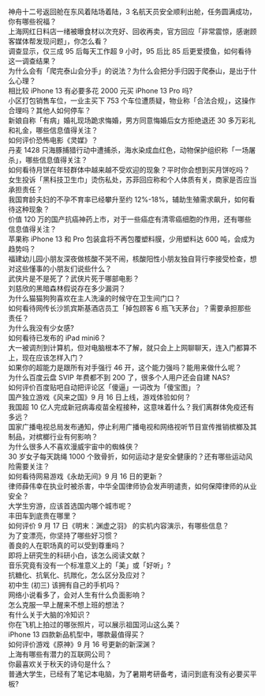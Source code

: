神舟十二号返回舱在东风着陆场着陆，3 名航天员安全顺利出舱，任务圆满成功，你有哪些祝福？  
上海网红日料店一绪被曝食材以次充好、回收再卖，官方回应「非常震惊，感谢顾客媒体帮发现问题」，你怎么看？  
调查显示，仅三成 95 后每天工作超 9 小时，95 后比 85 后更爱摸鱼，如何看待这一调查结果？  
为什么会有「爬完泰山会分手」的说法？为什么会把分手归因于爬泰山，是出于什么心理？  
相比较 iPhone 13 有必要多花 2000 元买 iPhone 13 Pro 吗?  
小区打包销售车位，一业主买下 753 个车位遭质疑，物业称「合法合规」，这操作合理吗？其他人如何停车？  
新娘自称「有病」婚礼现场跪求悔婚，男方同意悔婚后女方拒绝退还 30 多万彩礼和礼金，哪些信息值得关注？  
如何评价恐怖电影《灵媒》？  
丹麦 1428 只海豚捕猎行动中遭捕杀，海水染成血红色，动物保护组织称「一场屠杀」，哪些信息值得关注？  
如何看待月饼在年轻群体中越来越不受欢迎的现象？平时你会想到买月饼吃吗？  
女生投诉「黑科技卫生巾」烫伤私处，苏菲回应称和个人体质有关，商家是否应当承担责任？  
我国育龄夫妇的不孕不育率已经攀升至约 12%-18%，辅助生殖需求飙升，如何看待这种现象？  
价值 120 万的国产抗癌神药上市，对于一些癌症有清零癌细胞的作用，还有哪些信息值得关注？  
苹果称 iPhone 13 和 Pro 包装盒将不再包覆塑料膜，少用塑料达 600 吨，会成为趋势吗？  
福建幼儿园小朋友深夜做核酸不哭不闹，核酸阳性小朋友独自背行李接受检查，想对这些懂事的小朋友们说些什么？  
武侠片是不是死了？武侠片死于哪部电影？  
刘慈欣的黑暗森林假说存在多少漏洞？  
为什么猫猫狗狗喜欢在主人洗澡的时候守在卫生间门口？  
如何看待网传长沙凯宾斯基酒店员工「掉包顾客 6 瓶飞天茅台」？需要承担那些责任？  
为什么我没有少女感?  
如何看待已发布的 iPad mini6？  
大一被调剂到计算机，但对电脑根本不了解，就只会上上网聊聊天，连入门都算不上，现在应该怎样入门？  
如果你的超能力是跟所有对手强行 46 开，这个能力强吗？能用来做什么呢？  
为什么百度云盘 SVIP 年费都不到 200 了，很多个人用户还会自建 NAS?  
如何评价百度贴吧自动把评论区「傻逼」一词改为「傻宝图」？  
国产独立游戏《风来之国》9 月 16 日上线，游戏体验如何？  
我国超 10 亿人完成新冠病毒疫苗全程接种，这意味着什么？我们离群体免疫还有多远？  
国家广播电视总局发布通知，停止利用广播电视和网络视听节目宣传推销槟榔及其制品，对槟榔行业有何影响？  
为什么很多人不喜欢漫威宇宙中的蜘蛛侠？  
30 岁女子每天跳绳 1000 个致骨折，如何运动才是安全健康的？还有哪些运动风险需要关注？  
如何看待网易游戏《永劫无间》9 月 16 日的更新？  
律师薛伟幸在执业时被杀害，中华全国律师协会发声明谴责，如何保障律师的从业安全？  
大学生穷游，应该首选国内哪个城市呢？  
丰田车到底贵在哪里？  
如何评价 9 月 17 日《明末：渊虚之羽》 的实机内容演示，有哪些信息？  
为了变漂亮，你坚持了哪些好习惯？  
善良的人在职场真的可以受到尊重吗？  
即将上研究生的科研小白，该怎么阅读文献？  
音乐究竟有没有一个标准意义上的「美」或「好听」?  
抗糖化、抗氧化、抗羰化，怎么区分及应对？  
初中生 (初三) 该拥有自己的手机吗？  
网络小说看多了，会对人生有什么负面影响？  
怎么克服一早上醒来不想上班的想法？  
有什么关于大脑的冷知识？  
你在飞机上拍过的哪张照片，可以展示祖国河山这么美？  
iPhone 13 四款新品机型中，哪款最值得买？  
如何评价游戏《原神》9 月 16 号更新的新深渊？  
上海有哪些有潜力的互联网公司？  
你最喜欢关于秋天的诗句是什么？  
普通大学生，已经有了笔记本电脑，为了暑期考研备考，请问到底有没有必要买平板?  
